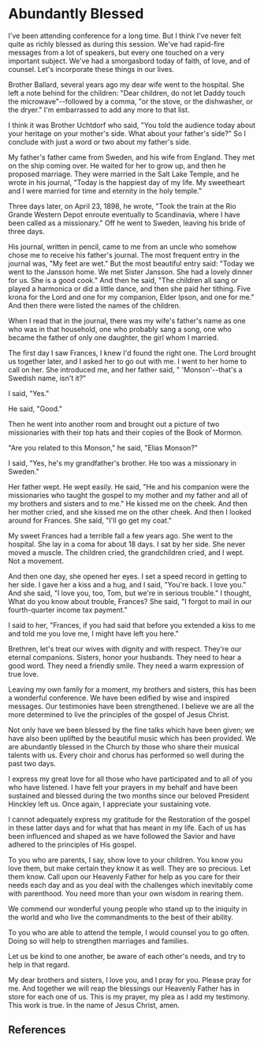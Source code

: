 # Abundantly Blessed

I've been attending conference for a long time. But I think I've never felt
quite as richly blessed as during this session. We've had rapid-fire messages
from a lot of speakers, but every one touched on a very important subject.
We've had a smorgasbord today of faith, of love, and of counsel. Let's
incorporate these things in our lives.

Brother Ballard, several years ago my dear wife went to the hospital. She left
a note behind for the children: "Dear children, do not let Daddy touch the
microwave"--followed by a comma, "or the stove, or the dishwasher, or the
dryer." I'm embarrassed to add any more to that list.

I think it was Brother Uchtdorf who said, "You told the audience today about
your heritage on your mother's side. What about your father's side?" So I
conclude with just a word or two about my father's side.

My father's father came from Sweden, and his wife from England. They met on
the ship coming over. He waited for her to grow up, and then he proposed
marriage. They were married in the Salt Lake Temple, and he wrote in his
journal, "Today is the happiest day of my life. My sweetheart and I were
married for time and eternity in the holy temple."

Three days later, on April 23, 1898, he wrote, "Took the train at the Rio
Grande Western Depot enroute eventually to Scandinavia, where I have been
called as a missionary." Off he went to Sweden, leaving his bride of three
days.

His journal, written in pencil, came to me from an uncle who somehow chose me
to receive his father's journal. The most frequent entry in the journal was,
"My feet are wet." But the most beautiful entry said: "Today we went to the
Jansson home. We met Sister Jansson. She had a lovely dinner for us. She is a
good cook." And then he said, "The children all sang or played a harmonica or
did a little dance, and then she paid her tithing. Five krona for the Lord and
one for my companion, Elder Ipson, and one for me." And then there were listed
the names of the children.

When I read that in the journal, there was my wife's father's name as one who
was in that household, one who probably sang a song, one who became the father
of only one daughter, the girl whom I married.

The first day I saw Frances, I knew I'd found the right one. The Lord brought
us together later, and I asked her to go out with me. I went to her home to
call on her. She introduced me, and her father said, " 'Monson'--that's a
Swedish name, isn't it?"

I said, "Yes."

He said, "Good."

Then he went into another room and brought out a picture of two missionaries
with their top hats and their copies of the Book of Mormon.

"Are you related to this Monson," he said, "Elias Monson?"

I said, "Yes, he's my grandfather's brother. He too was a missionary in
Sweden."

Her father wept. He wept easily. He said, "He and his companion were the
missionaries who taught the gospel to my mother and my father and all of my
brothers and sisters and to me." He kissed me on the cheek. And then her
mother cried, and she kissed me on the other cheek. And then I looked around
for Frances. She said, "I'll go get my coat."

My sweet Frances had a terrible fall a few years ago. She went to the
hospital. She lay in a coma for about 18 days. I sat by her side. She never
moved a muscle. The children cried, the grandchildren cried, and I wept. Not a
movement.

And then one day, she opened her eyes. I set a speed record in getting to her
side. I gave her a kiss and a hug, and I said, "You're back. I love you." And
she said, "I love you, too, Tom, but we're in serious trouble." I thought,
What do you know about trouble, Frances? She said, "I forgot to mail in our
fourth-quarter income tax payment."

I said to her, "Frances, if you had said that before you extended a kiss to me
and told me you love me, I might have left you here."

Brethren, let's treat our wives with dignity and with respect. They're our
eternal companions. Sisters, honor your husbands. They need to hear a good
word. They need a friendly smile. They need a warm expression of true love.

Leaving my own family for a moment, my brothers and sisters, this has been a
wonderful conference. We have been edified by wise and inspired messages. Our
testimonies have been strengthened. I believe we are all the more determined
to live the principles of the gospel of Jesus Christ.

Not only have we been blessed by the fine talks which have been given; we have
also been uplifted by the beautiful music which has been provided. We are
abundantly blessed in the Church by those who share their musical talents with
us. Every choir and chorus has performed so well during the past two days.

I express my great love for all those who have participated and to all of you
who have listened. I have felt your prayers in my behalf and have been
sustained and blessed during the two months since our beloved President
Hinckley left us. Once again, I appreciate your sustaining vote.

I cannot adequately express my gratitude for the Restoration of the gospel in
these latter days and for what that has meant in my life. Each of us has been
influenced and shaped as we have followed the Savior and have adhered to the
principles of His gospel.

To you who are parents, I say, show love to your children. You know you love
them, but make certain they know it as well. They are so precious. Let them
know. Call upon our Heavenly Father for help as you care for their needs each
day and as you deal with the challenges which inevitably come with parenthood.
You need more than your own wisdom in rearing them.

We commend our wonderful young people who stand up to the iniquity in the
world and who live the commandments to the best of their ability.

To you who are able to attend the temple, I would counsel you to go often.
Doing so will help to strengthen marriages and families.

Let us be kind to one another, be aware of each other's needs, and try to help
in that regard.

My dear brothers and sisters, I love you, and I pray for you. Please pray for
me. And together we will reap the blessings our Heavenly Father has in store
for each one of us. This is my prayer, my plea as I add my testimony. This
work is true. In the name of Jesus Christ, amen.

## References

